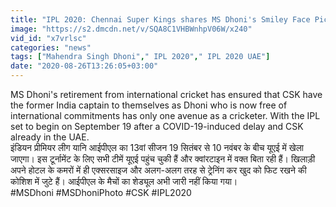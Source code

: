 ```yaml
---
title: "IPL 2020: Chennai Super Kings shares MS Dhoni's Smiley Face Picture on Social Media \u0935\u0928\u0907\u0902\u0921\u093f\u092f\u093e \u0939\u093f\u0902\u0926\u0940"
image: "https://s2.dmcdn.net/v/SQA8C1VHBWnhpV06W/x240"
vid_id: "x7vrlsc"
categories: "news"
tags: ["Mahendra Singh Dhoni"," IPL 2020"," IPL 2020 UAE"]
date: "2020-08-26T13:26:05+03:00"
---
```

MS Dhoni's retirement from international cricket has ensured that CSK have the former India captain to themselves as Dhoni who is now free of international commitments has only one avenue as a cricketer. With the IPL set to begin on September 19 after a COVID-19-induced delay and CSK already in the UAE.   <br>इंडियन प्रीमियर लीग यानि आईपीएल का 13वां सीजन 19 सितंबर से 10 नवंबर के बीच यूएई में खेला जाएगा। इस टूर्नामेंट के लिए सभी टीमें यूएई पहुंच चुकी हैं और क्वांरटाइन में वक्त बिता रही हैं। खिलाड़ी अपने होटल के कमरों में ही एक्सरसाइज और अलग-अलग तरह से ट्रेनिंग कर खुद को फिट रखने की कोशिश में जुटे हैं। आईपीएल के मैचों का शेड्यूल अभी जारी नहीं किया गया।   <br>#MSDhoni #MSDhoniPhoto #CSK #IPL2020
